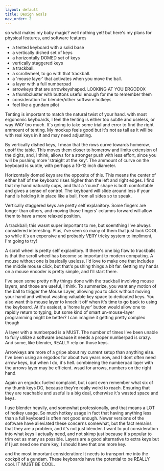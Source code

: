 ```yaml
---
layout: default
title: Design Goals
nav_order: 2
---
```



so what makes my baby magic? well nothing yet! but here's my plans for physical features, and software features
- a tented keyboard with a solid base
- a vertically dished set of keys
- a horizontally DOMED set of keys
- vertically staggered keys
- a trackball.
- a scrollwheel, to go with that trackball.
- a 'mouse layer' that activates when you move the ball.
- a layer with a full numberpad
- arrowkeys that are arrowkeyshaped. LOOKING AT YOU ERGODOX
- a thumbcluster with buttons useful enough for me to remember them
- consideration for blender/other software hotkeys
- feel like a gundam pilot

Tenting is important to match the natural twist of your hand. with most ergonomic keyboards, I feel the tenting is either too subtle and useless, or way WAY too much. It's going to take some trial and error to find the right ammount of tenting. My mockup feels good but it's not as tall as it will be with real keys in it and may need adjusting.

By vertically dished keys, I mean that the rows curve towards homerow, upoff the table. This moves them closer to homerow and limits extension of the digits, and, I think, allows for a stronger push with less effort, since you will be pushing more 'straight at the key'. The ammount of curve on the keyboard is subtle, with perhaps a 10-12 inch diameter. 

Horizontally domed keys are the opposite of this. This means the center of either half of the keyboard rises higher than the left and right edges. I find that my hand naturally cups, and that a 'round' shape is both comfortable and gives a sense of control. The keyboard will slide around less if your hand is holding it in place like a ball, from all sides so to speak. 

Vertically staggered keys are pretty self explanitory. Some fingers are longer than others, and moving those fingers' columns forward will allow them to have a more relaxed position. 

A trackball; this wasnt super important to me, but soemthing I've always considered interesting. Plus, i've seen so many of them that just look COOL. so while it's an expensive and probably VERY tricky system to impliment, I'm going to try!

A scroll wheel is pretty self explanitory. If there's one big flaw to trackballs is that the scroll wheel has become so important to modern computing. A mouse without one is basically useless. I'd love to make one that includes the middle mouse click, but that's pushing things a bit far. Getting my hands on a mouse encoder is pretty simple, and I'll start there. 

I've seen some pretty nifty things done with the trackball involving mouse layers, and those are useful, I think. To summerize, you want any motion of the ball to trigger the Mouse Layer, allowing you to click without moving your hand and without wasting valuable key space to dedicated keys. You also want this mouse layer to knock it off when it's time to go back to using the keyboard. At it's easiest, a 'home layer' button would allow one to rapidly return to typing, but some kind of smart un-mouse-layer programming might be better? I can imagine it getting pretty complex though

A layer with a numberpad is a MUST. The number of times I've been unable to fully utilize a software because it needs a proper numberpad is crazy. And some, like blender, REALLY rely on those keys.

Arrowkeys are more of a gripe about my current setup than anything else. I've been using an ergodox for about two years now, and I dont often need arrow keys, but when I do, it's hell. combineing the numberpad layer with the arrows layer may be efficient. wsad for arrows, numbers on the right hand. 

Again an ergodox fueled complaint, but i cant even remember what six of my thumb keys DO, because they're really weird to reach. Ensuring that they are reachable and useful is a big deal, otherwise it's wasted space and keys. 

I use blender heavily, and somewhat professionally, and that means a LOT of hotkey usage. So much hotkey usage in fact that having anything less than a full keyboard is often not good enough. Newer versions of the software have alieviated these concerns somewhat, but the fact remains that they are a problem, and it's not just blender. I want to put consideration into what keys I actually need, and not skimp just because it's popular to trim out as many as possible. Layers are a good alternative to extra keys but if I just need one more key, I should have that one more key. 

and the most important consideration: It needs to transport me into the cockpit of a gundam. These keyboards have the potential to be REALLY cool. IT MUST BE COOL.
